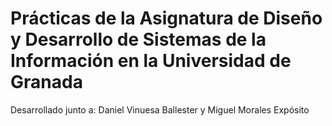 # Prácticas de la Asignatura de Diseño y Desarrollo de Sistemas de la Información en la Universidad de Granada

Desarrollado junto a: Daniel Vinuesa Ballester y Miguel Morales Expósito
